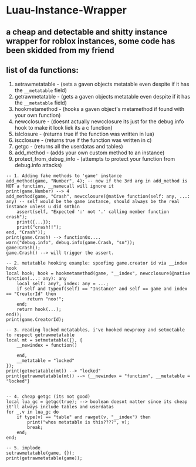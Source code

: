 # Luau-Instance-Wrapper
## a cheap and detectable and shitty instance wrapper for roblox instances, some code has been skidded from my friend

## list of da functions:
1. setrawmetatable - (sets a gaven objects metatable even despite if it has the ``__metatable`` field)
2. getrawmetatable - (gets a gaven objects metatable even despite if it has the ``__metatable`` field)
3. hookmetamethod  - (hooks a gaven object's metamethod if found with your own function)
4. newcclosure     - (doesnt actually newcclosure its just for the debug.info hook to make it look liek its a c function)
5. islclosure      - (returns true if the function was written in lua)
6. iscclosure      - (returns true if the function was written in c)
7. getgc           - (returns all the userdatas and tables)
8. add_method      - (adds your own custom method to an instance)
9. protect_from_debug_info - (attempts to protect your function from debug.info attacks)
```luau
-- 1. Adding fake methods to 'game' instance
add_method(game, "Number", 4); -- now if the 3rd arg in add_method is NOT a function, __namecall will ignore it
print(game.Number) --> 4
add_method(game, "Crash", newcclosure(@native function(self: any, ...: any) -- self would be the game instance, should always be the real instance unless u did smthin
	assert(self, "Expected ':' not '.' calling member function crash");
	print({...});
	print("crash!!");	
end, "Crash"));
print(game.Crash) --> function0x....
warn("debug.info", debug.info(game.Crash, "sn"));
game:Crash();
game.Crash() --> will trigger the assert.

-- 2. metatable hooking example: spoofing game.creator id via __index hook
local hook; hook = hookmetamethod(game, "__index", newcclosure(@native function(...: any): any
	local self: any?, index: any = ...;
	if self and typeof(self) == "Instance" and self == game and index == "CreatorId" then
		return "noo!";
	end;
	return hook(...);
end));
print(game.CreatorId);

-- 3. reading locked metatables, i've hooked newproxy and setmetable to respect getrawmetatable
local mt = setmetatable({}, {
	__newindex = function()
		
	end,
	__metatable = "locked"
});
print(getmetatable(mt)) --> "locked"
print(getrawmetatable(mt)) --> {__newindex = "function", __metatable = "locked"}


-- 4. cheap getgc (its not good)
local lua_gc = getgc(true); --> boolean doesnt matter since its cheap it'll always include tables and userdatas
for _,v in lua_gc do
	if type(v) == "table" and rawget(v, "__index") then
		print("whos metatable is this????", v);
		break;
	end;
end;

-- 5. implode
setrawmetatable(game, {});
print(getrawmetatable(game));

```
